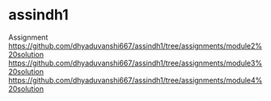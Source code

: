 # assindh1
Assignment
https://github.com/dhyaduvanshi667/assindh1/tree/assignments/module2%20solution
https://github.com/dhyaduvanshi667/assindh1/tree/assignments/module3%20solution
https://github.com/dhyaduvanshi667/assindh1/tree/assignments/module4%20solution

